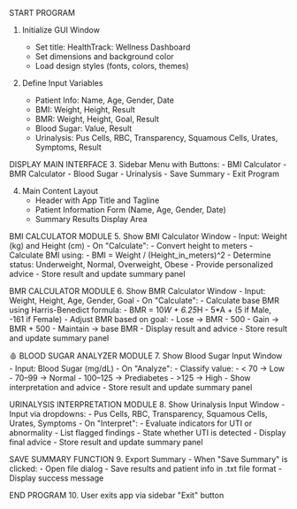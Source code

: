 START PROGRAM
1. Initialize GUI Window
    - Set title: HealthTrack: Wellness Dashboard
    - Set dimensions and background color
    - Load design styles (fonts, colors, themes)

2. Define Input Variables
    - Patient Info: Name, Age, Gender, Date
    - BMI: Weight, Height, Result
    - BMR: Weight, Height, Goal, Result
    - Blood Sugar: Value, Result
    - Urinalysis: Pus Cells, RBC, Transparency, Squamous Cells, Urates, Symptoms, Result

DISPLAY MAIN INTERFACE
3. Sidebar Menu with Buttons:
    - BMI Calculator
    - BMR Calculator
    - Blood Sugar
    - Urinalysis
    - Save Summary
    - Exit Program

4. Main Content Layout
    - Header with App Title and Tagline
    - Patient Information Form (Name, Age, Gender, Date)
    - Summary Results Display Area

BMI CALCULATOR MODULE
5. Show BMI Calculator Window
    - Input: Weight (kg) and Height (cm)
    - On "Calculate":
        - Convert height to meters
        - Calculate BMI using:
        - BMI = Weight / (Height_in_meters)^2
        - Determine status: Underweight, Normal, Overweight, Obese
        - Provide personalized advice
        - Store result and update summary panel

BMR CALCULATOR MODULE
6. Show BMR Calculator Window
    - Input: Weight, Height, Age, Gender, Goal
    - On "Calculate":
        - Calculate base BMR using Harris-Benedict formula:
        - BMR = 10*W + 6.25*H - 5*A + (5 if Male, -161 if Female)
    - Adjust BMR based on goal:
        - Lose → BMR - 500
        - Gain → BMR + 500
        - Maintain → base BMR
    - Display result and advice
    - Store result and update summary panel

🩸 BLOOD SUGAR ANALYZER MODULE
7. Show Blood Sugar Input Window
    - Input: Blood Sugar (mg/dL)
    - On "Analyze":
        - Classify value:
        - < 70 → Low
        - 70–99 → Normal
        - 100–125 → Prediabetes
        - >125 → High
    - Show interpretation and advice
    - Store result and update summary panel

URINALYSIS INTERPRETATION MODULE
8. Show Urinalysis Input Window
    - Input via dropdowns:
        - Pus Cells, RBC, Transparency, Squamous Cells, Urates, Symptoms
    - On "Interpret":
        - Evaluate indicators for UTI or abnormality
        - List flagged findings
        - State whether UTI is detected
        - Display final advice
        - Store result and update summary panel
        
SAVE SUMMARY FUNCTION
9. Export Summary
    - When "Save Summary" is clicked:
        - Open file dialog
        - Save results and patient info in .txt file format
        - Display success message

END PROGRAM
10. User exits app via sidebar "Exit" button
